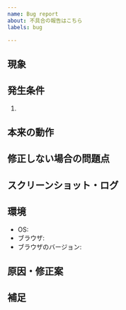 ```yaml
---
name: Bug report
about: 不具合の報告はこちら
labels: bug

---
```


## 現象
<!--(必須)どのような不具合が起きたか-->


## 発生条件
<!--(必須)不具合が発生するまでにおこなった操作を順序付きリストで記入-->
1. 

## 本来の動作
<!--「発生条件」の操作をおこなったときに期待される動作-->


## 修正しない場合の問題点
<!--この不具合を修正しない場合どのように困るか-->


## スクリーンショット・ログ
<!--(必須)不具合が起きたときのスクリーンショット-->
<!--開発者ツールのコンソールなどでエラー出力が確認できる場合はそちらも記入-->


## 環境
<!--(必須)使用している環境を以下のリストに記入-->
- OS: <!--例: Windows 10-->
- ブラウザ: <!--例: Chrome-->
- ブラウザのバージョン: <!--例: 115-->

## 原因・修正案
<!--不具合の原因や修正案がわかる場合は記入-->


## 補足
